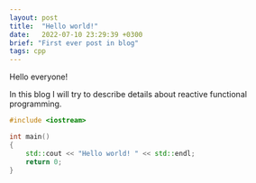 ```yaml
---
layout: post
title:  "Hello world!"
date:   2022-07-10 23:29:39 +0300
brief: "First ever post in blog"
tags: cpp
---
```


Hello everyone! 

In this blog I will try to describe details about reactive functional programming. 

```cpp
#include <iostream>

int main()
{
    std::cout << "Hello world! " << std::endl;
    return 0;
}
```